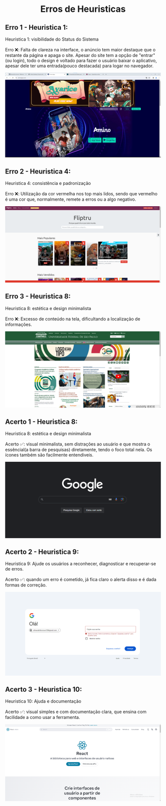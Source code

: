 <h1 align="center"> Erros de Heuristicas </h1>

## Erro 1 - Heuristica 1:

Heuristica 1: visibilidade do Status do Sistema
<br><br>
Erro ❌: Falta de clareza na interface, o anúncio tem maior destaque que o restante da página e apaga o site. Apesar do site tem a opção de "entrar"(ou login), todo o design é voltado para fazer o usuário baixar o aplicativo, apesar dele ter uma entrada(pouco destacada) para logar no navegador.

![Site amino.com](https://github.com/SBittencourt/Bertoti/blob/main/ihc/imagens/erro1.png)

## Erro 2 - Heuristica 4:

Heuristica 4: consistência e padronização
<br><br>
Erro ❌: Utilização da cor vermelha nos top mais lidos, sendo que vermelho é uma cor que, normalmente, remete a erros ou a algo negativo.

![Site fliptru.com](https://github.com/SBittencourt/Bertoti/blob/main/ihc/imagens/erro4.png)

## Erro 3 - Heuristica 8:

Heuristica 8: estética e design minimalista
<br><br>
Erro ❌: Excesso de conteúdo na tela, dificultando a localização de informações.

![Site unifesp](https://github.com/SBittencourt/Bertoti/blob/main/ihc/imagens/erro7.png)

## Acerto 1 - Heuristica 8:

Heuristica 8: estética e design minimalista
<br><br>
Acerto ✅: visual minimalista, sem distrações ao usuário e que mostra o essêncial(a barra de pesquisas) diretamente, tendo o foco total nela. Os ícones também são facilmente entendiveis.

![Site google](https://github.com/SBittencourt/Bertoti/blob/main/ihc/imagens/acerto8.png)

## Acerto 2 - Heuristica 9:

Heuristica 9: Ajude os usuários a reconhecer, diagnosticar e recuperar-se de erros.
<br><br>
Acerto ✅: quando um erro é cometido, já fica claro o alerta disso e é dada formas de correção.

![Site login gmail](https://github.com/SBittencourt/Bertoti/blob/main/ihc/imagens/Acerto09.png)

## Acerto 3 - Heuristica 10:

Heuristica 10: Ajuda e documentação
<br><br>
Acerto ✅: visual simples e com documentação clara, que ensina com facilidade a como usar a ferramenta.

![Site react](https://github.com/SBittencourt/Bertoti/blob/main/ihc/imagens/Acerto10.png)


